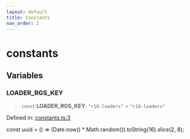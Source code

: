 ```yaml
---
layout: default
title: Constants
nav_order: 2
---
```


# constants

## Variables

### LOADER_RGS_KEY

> `const` **LOADER_RGS_KEY**: `"r18-loaders"` = `"r18-loaders"`

Defined in: [constants.ts:3](https://github.com/react18-tools/turborepo-template/blob/c009a9893adc8564ddb4fe8ba808a2bcc02668f0/lib/src/constants.ts#L3)

const uuid = () =\> (Date.now() \* Math.random()).toString(16).slice(2, 8);
